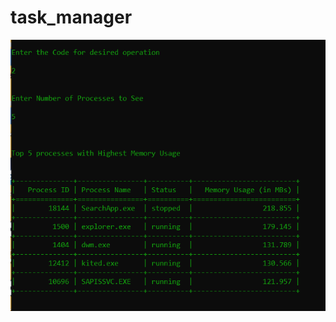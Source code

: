 # task_manager

![Test Image 5](https://github.com/arpitkarnatak/task_manager/blob/main/Processes.PNG)

